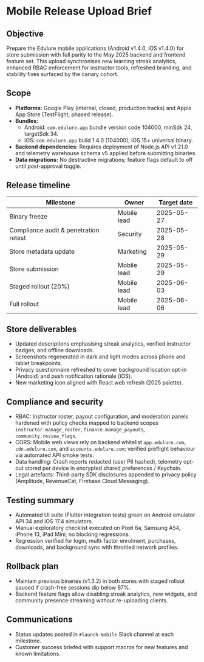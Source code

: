 # Mobile Release Upload Brief

## Objective
Prepare the Edulure mobile applications (Android v1.4.0, iOS v1.4.0) for store submission with full parity to the May 2025 backend and frontend feature set. This upload synchronises new learning streak analytics, enhanced RBAC enforcement for instructor tools, refreshed branding, and stability fixes surfaced by the canary cohort.

## Scope
- **Platforms:** Google Play (internal, closed, production tracks) and Apple App Store (TestFlight, phased release).
- **Bundles:**
  - Android: `com.edulure.app` bundle version code 104000, minSdk 24, targetSdk 34.
  - iOS: `com.edulure.app` build 1.4.0 (104000), iOS 15+ universal binary.
- **Backend dependencies:** Requires deployment of Node.js API v1.21.0 and telemetry warehouse schema v5 applied before submitting binaries.
- **Data migrations:** No destructive migrations; feature flags default to off until post-approval toggle.

## Release timeline
| Milestone | Owner | Target date |
| --- | --- | --- |
| Binary freeze | Mobile lead | 2025-05-27 |
| Compliance audit & penetration retest | Security | 2025-05-28 |
| Store metadata update | Marketing | 2025-05-29 |
| Store submission | Mobile lead | 2025-05-29 |
| Staged rollout (20%) | Mobile lead | 2025-06-03 |
| Full rollout | Mobile lead | 2025-06-06 |

## Store deliverables
- Updated descriptions emphasising streak analytics, verified instructor badges, and offline downloads.
- Screenshots regenerated in dark and light modes across phone and tablet breakpoints.
- Privacy questionnaire refreshed to cover background location opt-in (Android) and push notification rationale (iOS).
- New marketing icon aligned with React web refresh (2025 palette).

## Compliance and security
- RBAC: Instructor roster, payout configuration, and moderation panels hardened with policy checks mapped to backend scopes `instructor.manage_roster`, `finance.manage_payouts`, `community.review_flags`.
- CORS: Mobile web views rely on backend whitelist `app.edulure.com`, `cdn.edulure.com`, and `accounts.edulure.com`; verified preflight behaviour via automated API smoke tests.
- Data handling: Crash reports redacted (user PII hashed), telemetry opt-out stored per device in encrypted shared preferences / Keychain.
- Legal artefacts: Third-party SDK disclosures appended to privacy policy (Amplitude, RevenueCat, Firebase Cloud Messaging).

## Testing summary
- Automated UI suite (Flutter integration tests) green on Android emulator API 34 and iOS 17.4 simulators.
- Manual exploratory checklist executed on Pixel 6a, Samsung A54, iPhone 13, iPad Mini; no blocking regressions.
- Regression verified for login, multi-factor enrolment, purchases, downloads, and background sync with throttled network profiles.

## Rollback plan
- Maintain previous binaries (v1.3.2) in both stores with staged rollout paused if crash-free sessions dip below 97%.
- Backend feature flags allow disabling streak analytics, new widgets, and community presence streaming without re-uploading clients.

## Communications
- Status updates posted in `#launch-mobile` Slack channel at each milestone.
- Customer success briefed with support macros for new features and known limitations.
